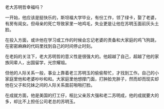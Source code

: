 老大苏明哲幸福吗？

一开始，他应该是挺快乐的，斯坦福大学毕业，有份工作，领了绿卡，娶了老婆，有房有闺女。但母亲的死亡导致家里一地鸡毛，失业更是让他在苏明玉面前灰头土脸。

在投入方面，或许他在学习或工作的时候会忘记老婆的责备和大家庭的鸡飞狗跳，在密密麻麻的代码里找到自己的时间停止时刻。

在老妈的关注下，老大苏明哲的意义性是很强大的。他超越了自己，超越了他的家族同辈人，出国留学，光宗耀祖。

但他的人际关系一般，事业上靠着老三苏明玉的偷偷帮忙，才找到工作。自己的小家庭里他和老婆吵吵和和。大家庭里他想撑门面，打肿脸充胖子，然而却而现实却他在父子和兄妹之间的人际关系面前啪啪打脸。

在成就方面，他是美国的打工仔，相比父亲苏大强和老二苏明成，他的成就要大的多，却比不上担任公司老总的苏明玉。



<!--stackedit_data:
eyJoaXN0b3J5IjpbMTQ1MDEzMDg2N119
-->
